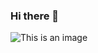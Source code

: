 ### Hi there 👋

![This is an image](https://www.google.com/url?sa=i&url=https%3A%2F%2Fwww.pngwing.com%2Fpt%2Ffree-png-zclpz&psig=AOvVaw3pMFw6yGvXU4_PqcNuCJBR&ust=1638545685837000&source=images&cd=vfe&ved=0CAsQjRxqFwoTCJiQsMG4xfQCFQAAAAAdAAAAABAD)

<!--
**FelipeSchiavini/FelipeSchiavini** is a ✨ _special_ ✨ repository because its `README.md` (this file) appears on your GitHub profile.

Here are some ideas to get you started:

- 🔭 I’m currently working on ...
- 🌱 I’m currently learning ...
- 👯 I’m looking to collaborate on ...
- 🤔 I’m looking for help with ...
- 💬 Ask me about ...
- 📫 How to reach me: ...
- 😄 Pronouns: ...
- ⚡ Fun fact: ...
-->
